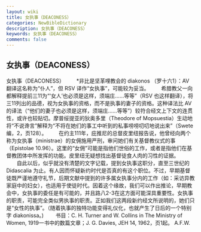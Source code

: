 ```yaml
---
layout: wiki
title: 女执事（DEACONESS）
categories: NewBibleDictionary
description: 女执事（DEACONESS）
keywords: 女执事（DEACONESS）
comments: false
---
```


## 女执事（DEACONESS）



女执事（DEACONESS）
　　*非比是坚革哩教会的 diakonos （罗十六1）：AV 翻译这名称为“仆人”，但 RSV 译作“女执事”，可能较为妥当。
　　希腊教父一向都解释提前三11为“‘女人’也必须是这样，须端庄……等等”（RSV 也这样翻译），将三11列出的品德，视为女执事的资格，而不是执事的妻子的资格。这种译法比 AV 的译法（“他们的妻子也必须是这样，须端庄……等等”）较符合经文上下文的连贯性，或许也较贴切。摩普绥提亚的狄奥多里（Theodore of Mopsuestia）生动地将“不说谗言”解释为“不将在她们的事工中听到的私事唠唠叨叨地说出来”（Swete 编，2，页128）。
　　在约主111年，庇推尼的总督皮里纽报告说，他曾经向两个称为女执事（ministrae）的女佣施用严刑，审问她们有关基督教仪式的事（Epistolae 10.96）。这里的“女佣”可能是指他们世俗的工作，或者是指他们在基督教团体中所发挥的功能。皮里纽无疑想找出基督徒食人肉的习性的证据。
　　自此以后，似乎就没有清楚的文字记载，提到女执事这职分，直至三世纪的 Didascalia 为止。有人因而怀疑新约时代是否真的有这个职位。不过，早期基督徒既严谨地遵守礼节，后期文献中提到的许多属女执事分内的工作（如：采访异教家庭中的妇女），也适用于使徒时代。因着这个缘故，我们可以作出推论，早期教会中，女执事的委任是有可能的，并且路八2-3在这方面可能深具重要性。女执事的职责，可能完全类似男执事的职责。正如我们这两段新约经文所说明的，她们只是“女性的执事”。（随着执事的独特功能变得礼仪化，也就产生了日后的一个特别字 diakonissa。)
　　书目：C. H. Turner and W. Collins
in The Ministry of Women, 1919一书中的数篇文章；J. G. Davies, JEH 14, 1962，页1起。
A.F.W.




